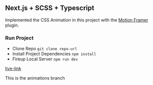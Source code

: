 ## Next.js + SCSS + Typescript
Implemented the CSS Animation in this project with the [Motion Framer](https://www.framer.com/docs/animation/) plugin.

### Run Project
* Clone Repo `git clone repo-url`
* Install Project Dependencies `npm install`
* Fireup Local Server `npm run dev`

 [live-link](https://cautious-doodle.vercel.app/)
 
 
 
 This is the animations branch
